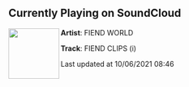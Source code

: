 ## Currently Playing on SoundCloud

[<img align="left" width="100" src="https://i1.sndcdn.com/artworks-eyZ3cibRrvydIBYp-bzFcVw-t500x500.jpg">](https://soundcloud.com/fiendworldwide/fiend-clips-i?in=fiendworldwide/sets/clips)

**Artist**: FIEND WORLD 

**Track**: FIEND CLIPS (i)

Last updated at 10/06/2021 08:46
